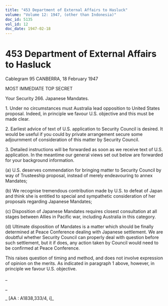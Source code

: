 ```yaml
---
title: "453 Department of External Affairs to Hasluck"
volume: "Volume 12: 1947, (other than Indonesia)"
doc_id: 5135
vol_id: 12
doc_date: 1947-02-18
---
```


# 453 Department of External Affairs to Hasluck

Cablegram 95 CANBERRA, 18 February 1947

MOST IMMEDIATE TOP SECRET

Your Security 266. Japanese Mandates.

1\. Under no circumstances must Australia lead opposition to United States proposal. Indeed, in principle we favour U.S. objective and this must be made clear.

2\. Earliest advice of text of U.S. application to Security Council is desired. It would be useful if you could by private arrangement secure some adjournment of consideration of this matter by Security Council.

3\. Detailed instructions will be forwarded as soon as we receive text of U.S. application. In the meantime our general views set out below are forwarded for your background information.

(a) U.S. deserves commendation for bringing matter to Security Council by way of Trusteeship proposal, instead of merely endeavouring to annex Mandates;

(b) We recognise tremendous contribution made by U.S. to defeat of Japan and think she is entitled to special and sympathetic consideration of her proposals regarding Japanese Mandates;

(c) Disposition of Japanese Mandates requires closest consultation at all stages between Allies in Pacific war, including Australia in this category.

(d) Ultimate disposition of Mandates is a matter which should be finally determined at Peace Conference dealing with Japanese settlement. We are doubtful whether Security Council can properly deal with question before such settlement, but it if does, any action taken by Council would need to be confirmed at Peace Conference.

This raises question of timing and method, and does not involve expression of opinion on the merits. As indicated in paragraph 1 above, however, in principle we favour U.S. objective.

_

_

_ [AA : A1838,333/4, i]_
